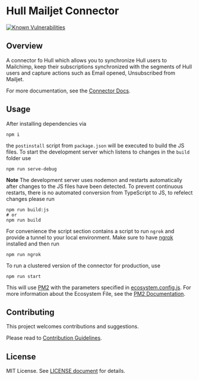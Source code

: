 # Hull Mailjet Connector

[![Known Vulnerabilities](https://snyk.io/test/github/SMK1085/hull-mailjet/badge.svg)](https://snyk.io/test/github/SMK1085/hull-mailjet)

## Overview

A connector fo Hull which allows you to synchronize Hull users to Mailchimp, keep their subscriptions synchronized with the segments of Hull users and capture actions such as Email opened, Unsubscribed from Mailjet.

For more documentation, see the [Connector Docs](./assets/readme.md).

## Usage

After installing dependencies via

```console
npm i
```

the `postinstall` script from `package.json` will be executed to build the JS files.
To start the development server which listens to changes in the `build` folder use

```console
npm run serve-debug
```

**Note** The development server uses nodemon and restarts automatically after changes to the JS files have been detected. To prevent continuous restarts, there is no automated conversion from TypeScript to JS, to refelect changes please run

```console
npm run build:js
# or
npm run build
```

For convenience the script section contains a script to run `ngrok` and provide a tunnel to your local environment. Make sure to have [ngrok](https://ngrok.com/) installed and then run

```console
npm run ngrok
```

To run a clustered version of the connector for production, use

```console
npm run start
```

This will use [PM2](https://pm2.keymetrics.io/) with the parameters specified in [ecosystem.config.js](./ecosystem.config.js). For more information about the Ecosystem File, see the [PM2 Documentation](https://pm2.keymetrics.io/docs/usage/application-declaration/#ecosystem-file).

## Contributing

This project welcomes contributions and suggestions.

Please read to [Contribution Guidelines](./CONTRIBUTING.md).

## License

MIT License. See [LICENSE document](./LICENSE) for details.
